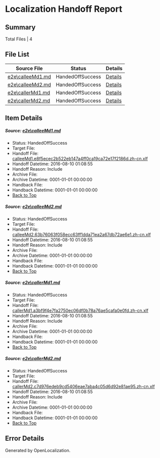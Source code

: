 # <a name='report-top'></a> Localization Handoff Report

## Summary
 Total Files | 4

## File List
 Source File | Status | Details 
 ----------- | ------ | ------- 
 [e2e\calleeMd1.md](https://github.com/OpenLocalizationTestOrg/oltest/blob/c93db3dfd42cd9180b6e276bb094a1a104f59228/e2e/calleeMd1.md) | HandedOffSuccess | [Details](#d604a140f656ea5fb8e72ff5bc7ba63e39471f6b1)
 [e2e\calleeMd2.md](https://github.com/OpenLocalizationTestOrg/oltest/blob/c93db3dfd42cd9180b6e276bb094a1a104f59228/e2e/calleeMd2.md) | HandedOffSuccess | [Details](#3075989e731a08f27b1b18d182882d8feafbf1ee2)
 [e2e\callerMd1.md](https://github.com/OpenLocalizationTestOrg/oltest/blob/c93db3dfd42cd9180b6e276bb094a1a104f59228/e2e/callerMd1.md) | HandedOffSuccess | [Details](#4a42bbd2ff98adf2e00717f14aad95288aa8f9d23)
 [e2e\callerMd2.md](https://github.com/OpenLocalizationTestOrg/oltest/blob/c93db3dfd42cd9180b6e276bb094a1a104f59228/e2e/callerMd2.md) | HandedOffSuccess | [Details](#f85b11e6dfb4da5b167828696a5a58baf2fd9bdc4)

## Item Details
##### <a name='d604a140f656ea5fb8e72ff5bc7ba63e39471f6b1'></a> Source: [e2e\calleeMd1.md](https://github.com/OpenLocalizationTestOrg/oltest/blob/c93db3dfd42cd9180b6e276bb094a1a104f59228/e2e/calleeMd1.md)
* Status: HandedOffSuccess
* Target File: 
* Handoff File: [calleeMd1.e8f5ecec2b522eb147a4ff0ca19ca72e17f2186d.zh-cn.xlf](https://github.com/OpenLocalizationTestOrg/olhandoff-e2e/blob/f28c02b8fc1efd3297945d2a29f31964069f3d7f/ol-handoff/OpenLocalizationTestOrg/ol-test-zhcn/ci/ht/calleeMd1.e8f5ecec2b522eb147a4ff0ca19ca72e17f2186d.zh-cn.xlf)
* Handoff Datetime: 2016-08-10 01:08:55
* Handoff Reason: Include
* Archive File: 
* Archive Datetime: 0001-01-01 00:00:00
* Handback File: 
* Handback Datetime: 0001-01-01 00:00:00
* [Back to Top](#report-top)

##### <a name='3075989e731a08f27b1b18d182882d8feafbf1ee2'></a> Source: [e2e\calleeMd2.md](https://github.com/OpenLocalizationTestOrg/oltest/blob/c93db3dfd42cd9180b6e276bb094a1a104f59228/e2e/calleeMd2.md)
* Status: HandedOffSuccess
* Target File: 
* Handoff File: [calleeMd2.63b76063f058ecc63ff1dda71ea2a67db72ae6e1.zh-cn.xlf](https://github.com/OpenLocalizationTestOrg/olhandoff-e2e/blob/f28c02b8fc1efd3297945d2a29f31964069f3d7f/ol-handoff/OpenLocalizationTestOrg/ol-test-zhcn/ci/ht/calleeMd2.63b76063f058ecc63ff1dda71ea2a67db72ae6e1.zh-cn.xlf)
* Handoff Datetime: 2016-08-10 01:08:55
* Handoff Reason: Include
* Archive File: 
* Archive Datetime: 0001-01-01 00:00:00
* Handback File: 
* Handback Datetime: 0001-01-01 00:00:00
* [Back to Top](#report-top)

##### <a name='4a42bbd2ff98adf2e00717f14aad95288aa8f9d23'></a> Source: [e2e\callerMd1.md](https://github.com/OpenLocalizationTestOrg/oltest/blob/c93db3dfd42cd9180b6e276bb094a1a104f59228/e2e/callerMd1.md)
* Status: HandedOffSuccess
* Target File: 
* Handoff File: [callerMd1.a3bf9f4e7fa2750ec06df0b78a76ae5cafa0e0fd.zh-cn.xlf](https://github.com/OpenLocalizationTestOrg/olhandoff-e2e/blob/f28c02b8fc1efd3297945d2a29f31964069f3d7f/ol-handoff/OpenLocalizationTestOrg/ol-test-zhcn/ci/ht/callerMd1.a3bf9f4e7fa2750ec06df0b78a76ae5cafa0e0fd.zh-cn.xlf)
* Handoff Datetime: 2016-08-10 01:08:55
* Handoff Reason: Include
* Archive File: 
* Archive Datetime: 0001-01-01 00:00:00
* Handback File: 
* Handback Datetime: 0001-01-01 00:00:00
* [Back to Top](#report-top)

##### <a name='f85b11e6dfb4da5b167828696a5a58baf2fd9bdc4'></a> Source: [e2e\callerMd2.md](https://github.com/OpenLocalizationTestOrg/oltest/blob/c93db3dfd42cd9180b6e276bb094a1a104f59228/e2e/callerMd2.md)
* Status: HandedOffSuccess
* Target File: 
* Handoff File: [callerMd2.c7d976edeb9cd5406eae7aba4c05d6d92e81ae95.zh-cn.xlf](https://github.com/OpenLocalizationTestOrg/olhandoff-e2e/blob/f28c02b8fc1efd3297945d2a29f31964069f3d7f/ol-handoff/OpenLocalizationTestOrg/ol-test-zhcn/ci/ht/callerMd2.c7d976edeb9cd5406eae7aba4c05d6d92e81ae95.zh-cn.xlf)
* Handoff Datetime: 2016-08-10 01:08:55
* Handoff Reason: Include
* Archive File: 
* Archive Datetime: 0001-01-01 00:00:00
* Handback File: 
* Handback Datetime: 0001-01-01 00:00:00
* [Back to Top](#report-top)


## Error Details

Generated by OpenLocalization.
